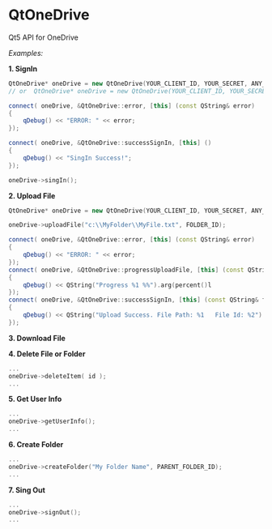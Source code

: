 QtOneDrive
==========

Qt5 API for OneDrive


*Examples:*

**1. SignIn**
```c++
QtOneDrive* oneDrive = new QtOneDrive(YOUR_CLIENT_ID, YOUR_SECRET, ANY_ID, parent );
// or  QtOneDrive* oneDrive = new QtOneDrive(YOUR_CLIENT_ID, YOUR_SECRET, YOUR_REDIRECT_URI,  ANY_ID, parent );

connect( oneDrive, &QtOneDrive::error, [this] (const QString& error)
{
    qDebug() << "ERROR: " << error;
});

connect( oneDrive, &QtOneDrive::successSignIn, [this] ()
{
    qDebug() << "SingIn Success!";
});

oneDrive->singIn();

```
**2. Upload File**
```C++
QtOneDrive* oneDrive = new QtOneDrive(YOUR_CLIENT_ID, YOUR_SECRET, ANY_ID, parent );

oneDrive->uploadFile("c:\\MyFolder\\MyFile.txt", FOLDER_ID);

connect( oneDrive, &QtOneDrive::error, [this] (const QString& error)
{
    qDebug() << "ERROR: " << error;
});
connect( oneDrive, &QtOneDrive::progressUploadFile, [this] (const QString& filePath, int percent)
{
    qDebug() << QString("Progress %1 %%").arg(percent()l
});
connect( oneDrive, &QtOneDrive::successSignIn, [this] (const QString& filePath, coust QString &fileID)
{
    qDebug() << QString("Upload Success. File Path: %1   File Id: %2").arg(filePath, fileId);
});
```

**3. Download File**

**4. Delete File or Folder**
```c++
...
oneDrive->deleteItem( id );
...
```

**5. Get User Info**
```c++
...
oneDrive->getUserInfo();
...
```

**6. Create Folder**

```c++
...
oneDrive->createFolder("My Folder Name", PARENT_FOLDER_ID);
...
```

**7. Sing Out**
```c++
...
oneDrive->signOut();
...
